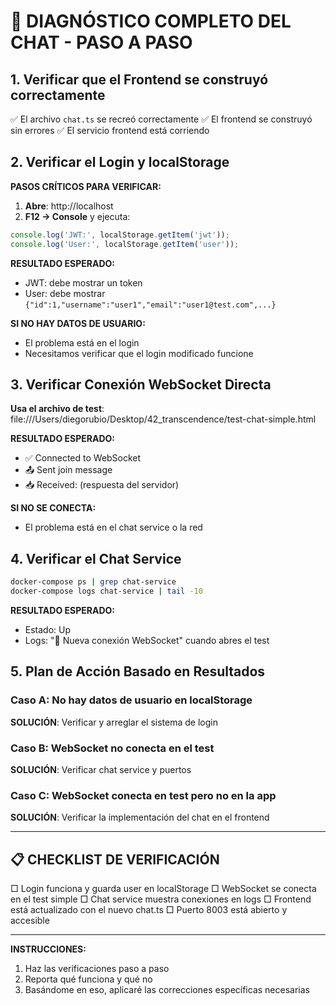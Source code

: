 # 🔧 DIAGNÓSTICO COMPLETO DEL CHAT - PASO A PASO

## 1. Verificar que el Frontend se construyó correctamente

✅ El archivo `chat.ts` se recreó correctamente
✅ El frontend se construyó sin errores
✅ El servicio frontend está corriendo

## 2. Verificar el Login y localStorage

**PASOS CRÍTICOS PARA VERIFICAR:**

1. **Abre**: http://localhost
2. **F12 → Console** y ejecuta:
```javascript
console.log('JWT:', localStorage.getItem('jwt'));
console.log('User:', localStorage.getItem('user'));
```

**RESULTADO ESPERADO:**
- JWT: debe mostrar un token
- User: debe mostrar `{"id":1,"username":"user1","email":"user1@test.com",...}`

**SI NO HAY DATOS DE USUARIO:**
- El problema está en el login
- Necesitamos verificar que el login modificado funcione

## 3. Verificar Conexión WebSocket Directa

**Usa el archivo de test**: file:///Users/diegorubio/Desktop/42_transcendence/test-chat-simple.html

**RESULTADO ESPERADO:**
- ✅ Connected to WebSocket
- 📤 Sent join message
- 📥 Received: (respuesta del servidor)

**SI NO SE CONECTA:**
- El problema está en el chat service o la red

## 4. Verificar el Chat Service

```bash
docker-compose ps | grep chat-service
docker-compose logs chat-service | tail -10
```

**RESULTADO ESPERADO:**
- Estado: Up
- Logs: "🔌 Nueva conexión WebSocket" cuando abres el test

## 5. Plan de Acción Basado en Resultados

### Caso A: No hay datos de usuario en localStorage
**SOLUCIÓN**: Verificar y arreglar el sistema de login

### Caso B: WebSocket no conecta en el test
**SOLUCIÓN**: Verificar chat service y puertos

### Caso C: WebSocket conecta en test pero no en la app
**SOLUCIÓN**: Verificar la implementación del chat en el frontend

---

## 📋 CHECKLIST DE VERIFICACIÓN

□ Login funciona y guarda user en localStorage
□ WebSocket se conecta en el test simple
□ Chat service muestra conexiones en logs
□ Frontend está actualizado con el nuevo chat.ts
□ Puerto 8003 está abierto y accesible

---

**INSTRUCCIONES:**
1. Haz las verificaciones paso a paso
2. Reporta qué funciona y qué no
3. Basándome en eso, aplicaré las correcciones específicas necesarias
